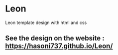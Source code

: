# Leon
Leon template design with html and css
## See the design on the website : https://hasoni737.github.io/Leon/
